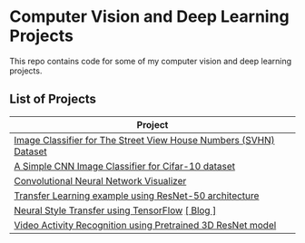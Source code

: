 # Computer Vision and Deep Learning Projects
This repo contains code for some of my computer vision and deep learning projects. 

## List of Projects
| Project |
| ------------- |
| [Image Classifier for The Street View House Numbers (SVHN) Dataset](StreetViewHouseNumbers_Classifier/) |
| [A Simple CNN Image Classifier for Cifar-10 dataset](CIFAR10_Image_Classifier/) |
| [Convolutional Neural Network Visualizer](ConvolutionalNeuralNetworkVisualizer/) | 
| [Transfer Learning example using ResNet-50 architecture](TransferLearningResnet/) | 
| [Neural Style Transfer using TensorFlow](NeuralStyleTransfer/) [[ Blog ]](https://medium.com/@vasu.gupta9/neural-style-transfer-using-tensorflow-7e0f3e789e0c) | 
| [Video Activity Recognition using Pretrained 3D ResNet model](VideoActivityRecognition3DResnet/) |